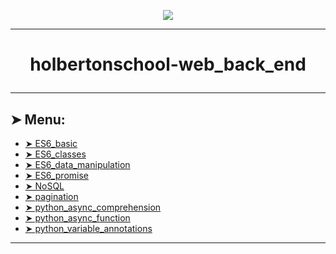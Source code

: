 <p align="center">
    <img [holbertonschool-web_back_end] src="https://miro.medium.com/v2/resize:fit:960/1*teOGZM4Z7AO8pcAd3ypkiQ.jpeg">
</p>

----------

# <p align="center">holbertonschool-web_back_end</p>

----------

## ➤ Menu:

* [➤ ES6_basic](https://github.com/Khadaassi/holbertonschool-web_back_end/tree/main/ES6_basic)
* [➤ ES6_classes](https://github.com/Khadaassi/holbertonschool-web_back_end/tree/main/ES6_classes)
* [➤ ES6_data_manipulation](https://github.com/Khadaassi/holbertonschool-web_back_end/tree/main/ES6_data_manipulation)
* [➤ ES6_promise](https://github.com/khadaassi/holbertonschool-web_back_end/tree/main/ES6_promise)
* [➤ NoSQL](https://github.com/khadaassi/holbertonschool-web_back_end/tree/main/NoSQL)
* [➤ pagination](https://github.com/khadaassi/holbertonschool-web_back_end/tree/main/pagination)
* [➤ python_async_comprehension](https://github.com/khadaassi/holbertonschool-web_back_end/tree/main/python_async_comprehension)
* [➤ python_async_function](https://github.com/khadaassi/holbertonschool-web_back_end/tree/main/python_async_function)
* [➤ python_variable_annotations](https://github.com/khadaassi/holbertonschool-web_back_end/tree/main/python_variable_annotations)
----------